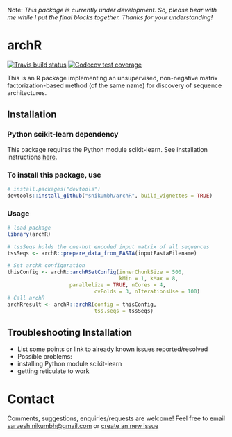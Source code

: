 
Note: _This package is currently under development. So, please bear with me while I put the final blocks together. Thanks for your understanding!_ 

# archR
<!-- badges: start -->
[![Travis build status](https://travis-ci.org/snikumbh/archR.svg?branch=master)](https://travis-ci.org/snikumbh/archR)
[![Codecov test coverage](https://codecov.io/gh/snikumbh/archR/branch/master/graph/badge.svg)](https://codecov.io/gh/snikumbh/archR?branch=master)
<!-- badges: end -->
This is an R package implementing an unsupervised, non-negative matrix factorization-based method (of the same name) for discovery of sequence architectures.


## Installation

### Python scikit-learn dependency
This package requires the Python module scikit-learn. See installation instructions [here](https://scikit-learn.org/stable/install.html).


### To install this package, use 

```r
# install.packages("devtools")
devtools::install_github("snikumbh/archR", build_vignettes = TRUE)
``` 


### Usage
```r
# load package
library(archR)

# tssSeqs holds the one-hot encoded input matrix of all sequences
tssSeqs <- archR::prepare_data_from_FASTA(inputFastaFilename)

# Set archR configuration
thisConfig <- archR::archRSetConfig(innerChunkSize = 500,
                                    kMin = 1, kMax = 8, 
				    parallelize = TRUE, nCores = 4,
		                    cvFolds = 3, nIterationsUse = 100)
# Call archR
archRresult <- archR::archR(config = thisConfig, 
                            tss.seqs = tssSeqs)
```

## Troubleshooting Installation

- List some points or link to already known issues reported/resolved
- Possible problems: 
 - installing Python module scikit-learn 
 - getting reticulate to work

# Contact
Comments, suggestions, enquiries/requests are welcome! Feel free to email sarvesh.nikumbh@gmail.com or [create an new issue](https://github.com/snikumbh/archR/issues/new)
